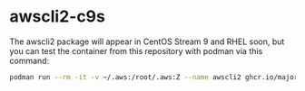 # awscli2-c9s

The awscli2 package will appear in CentOS Stream 9 and RHEL soon, but you can test the container from this repository with podman via this command:

```bash
podman run --rm -it -v ~/.aws:/root/.aws:Z --name awscli2 ghcr.io/major/awscli2-c9s:main
```
